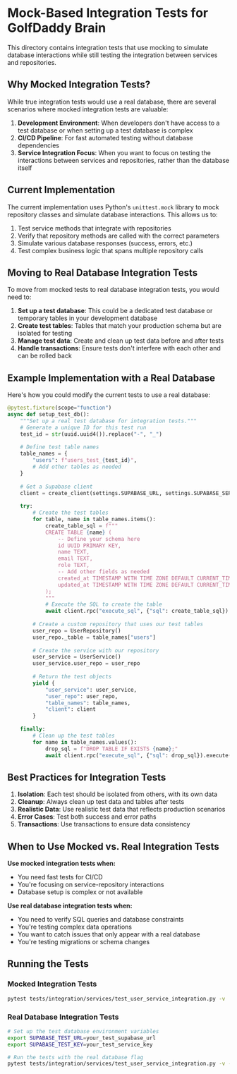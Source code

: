 # Mock-Based Integration Tests for GolfDaddy Brain

This directory contains integration tests that use mocking to simulate database interactions while still testing the integration between services and repositories.

## Why Mocked Integration Tests?

While true integration tests would use a real database, there are several scenarios where mocked integration tests are valuable:

1. **Development Environment**: When developers don't have access to a test database or when setting up a test database is complex
2. **CI/CD Pipeline**: For fast automated testing without database dependencies
3. **Service Integration Focus**: When you want to focus on testing the interactions between services and repositories, rather than the database itself

## Current Implementation

The current implementation uses Python's `unittest.mock` library to mock repository classes and simulate database interactions. This allows us to:

1. Test service methods that integrate with repositories
2. Verify that repository methods are called with the correct parameters
3. Simulate various database responses (success, errors, etc.)
4. Test complex business logic that spans multiple repository calls

## Moving to Real Database Integration Tests

To move from mocked tests to real database integration tests, you would need to:

1. **Set up a test database**: This could be a dedicated test database or temporary tables in your development database
2. **Create test tables**: Tables that match your production schema but are isolated for testing
3. **Manage test data**: Create and clean up test data before and after tests
4. **Handle transactions**: Ensure tests don't interfere with each other and can be rolled back

## Example Implementation with a Real Database

Here's how you could modify the current tests to use a real database:

```python
@pytest.fixture(scope="function")
async def setup_test_db():
    """Set up a real test database for integration tests."""
    # Generate a unique ID for this test run
    test_id = str(uuid.uuid4()).replace("-", "_")
    
    # Define test table names
    table_names = {
        "users": f"users_test_{test_id}",
        # Add other tables as needed
    }
    
    # Get a Supabase client
    client = create_client(settings.SUPABASE_URL, settings.SUPABASE_SERVICE_KEY)
    
    try:
        # Create the test tables
        for table, name in table_names.items():
            create_table_sql = f"""
            CREATE TABLE {name} (
                -- Define your schema here
                id UUID PRIMARY KEY,
                name TEXT,
                email TEXT,
                role TEXT,
                -- Add other fields as needed
                created_at TIMESTAMP WITH TIME ZONE DEFAULT CURRENT_TIMESTAMP,
                updated_at TIMESTAMP WITH TIME ZONE DEFAULT CURRENT_TIMESTAMP
            );
            """
            # Execute the SQL to create the table
            await client.rpc("execute_sql", {"sql": create_table_sql}).execute()
        
        # Create a custom repository that uses our test tables
        user_repo = UserRepository()
        user_repo._table = table_names["users"]
        
        # Create the service with our repository
        user_service = UserService()
        user_service.user_repo = user_repo
        
        # Return the test objects
        yield {
            "user_service": user_service,
            "user_repo": user_repo,
            "table_names": table_names,
            "client": client
        }
    
    finally:
        # Clean up the test tables
        for name in table_names.values():
            drop_sql = f"DROP TABLE IF EXISTS {name};"
            await client.rpc("execute_sql", {"sql": drop_sql}).execute()
```

## Best Practices for Integration Tests

1. **Isolation**: Each test should be isolated from others, with its own data
2. **Cleanup**: Always clean up test data and tables after tests
3. **Realistic Data**: Use realistic test data that reflects production scenarios
4. **Error Cases**: Test both success and error paths
5. **Transactions**: Use transactions to ensure data consistency

## When to Use Mocked vs. Real Integration Tests

**Use mocked integration tests when:**
- You need fast tests for CI/CD
- You're focusing on service-repository interactions
- Database setup is complex or not available

**Use real database integration tests when:**
- You need to verify SQL queries and database constraints
- You're testing complex data operations
- You want to catch issues that only appear with a real database
- You're testing migrations or schema changes

## Running the Tests

### Mocked Integration Tests
```bash
pytest tests/integration/services/test_user_service_integration.py -v
```

### Real Database Integration Tests
```bash
# Set up the test database environment variables
export SUPABASE_TEST_URL=your_test_supabase_url
export SUPABASE_TEST_KEY=your_test_service_key

# Run the tests with the real database flag
pytest tests/integration/services/test_user_service_integration.py -v --real-db
``` 